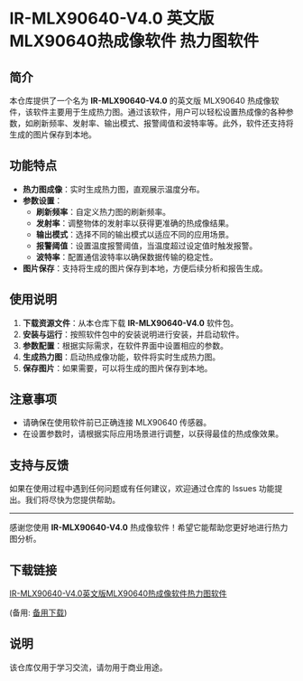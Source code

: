 # IR-MLX90640-V4.0 英文版 MLX90640热成像软件 热力图软件

## 简介

本仓库提供了一个名为 **IR-MLX90640-V4.0** 的英文版 MLX90640 热成像软件，该软件主要用于生成热力图。通过该软件，用户可以轻松设置热成像的各种参数，如刷新频率、发射率、输出模式、报警阈值和波特率等。此外，软件还支持将生成的图片保存到本地。

## 功能特点

- **热力图成像**：实时生成热力图，直观展示温度分布。
- **参数设置**：
  - **刷新频率**：自定义热力图的刷新频率。
  - **发射率**：调整物体的发射率以获得更准确的热成像结果。
  - **输出模式**：选择不同的输出模式以适应不同的应用场景。
  - **报警阈值**：设置温度报警阈值，当温度超过设定值时触发报警。
  - **波特率**：配置通信波特率以确保数据传输的稳定性。
- **图片保存**：支持将生成的图片保存到本地，方便后续分析和报告生成。

## 使用说明

1. **下载资源文件**：从本仓库下载 **IR-MLX90640-V4.0** 软件包。
2. **安装与运行**：按照软件包中的安装说明进行安装，并启动软件。
3. **参数配置**：根据实际需求，在软件界面中设置相应的参数。
4. **生成热力图**：启动热成像功能，软件将实时生成热力图。
5. **保存图片**：如果需要，可以将生成的图片保存到本地。

## 注意事项

- 请确保在使用软件前已正确连接 MLX90640 传感器。
- 在设置参数时，请根据实际应用场景进行调整，以获得最佳的热成像效果。

## 支持与反馈

如果在使用过程中遇到任何问题或有任何建议，欢迎通过仓库的 Issues 功能提出。我们将尽快为您提供帮助。

---

感谢您使用 **IR-MLX90640-V4.0** 热成像软件！希望它能帮助您更好地进行热力图分析。

## 下载链接
[IR-MLX90640-V4.0英文版MLX90640热成像软件热力图软件](https://pan.quark.cn/s/e6e589128da6) 

(备用: [备用下载](https://pan.baidu.com/s/1f57gu6zwbj4dk8azuaakfw?pwd=1234))

## 说明

该仓库仅用于学习交流，请勿用于商业用途。
